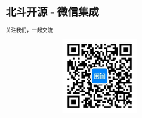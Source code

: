 # 北斗开源 - 微信集成

关注我们，一起交流



<div style="text-align: center">
<img src="images/shuque_wx.jpg" width="200px" alt="">
</div>
